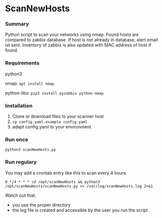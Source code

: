 # ScanNewHosts

### Summary

Python script to scan your networks using nmap. Found hosts are compared to zabbix database. If host is not already in database, alert email ist sent. Inventory of zabbix is also updated with MAC address of host if found.

### Requirements

python3

nmap: `apt install nmap`

python-libs: `pip3 install pyzabbix python-nmap`

### Installation

1. Clone or download files to your scanner host
2. `cp config.yaml.example config.yaml`
3. adapt config.yaml to your environment  

### Run once
`python3 scanNewHosts.py`


### Run regulary

You may add a crontab entry like this to scan every 4 hours

`0 */4 * * * cd /opt/scanNewHosts && python3 /opt/scanNewHosts/scanNewHosts.py >> /var/log/scanNewHosts.log 2>&1`

Watch out that:
- you use the proper directory
- the log file is created and accessible by the user you run the script
